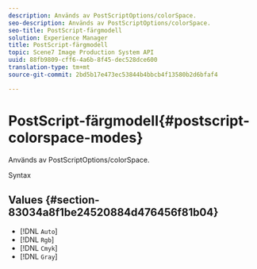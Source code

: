 ```yaml
---
description: Används av PostScriptOptions/colorSpace.
seo-description: Används av PostScriptOptions/colorSpace.
seo-title: PostScript-färgmodell
solution: Experience Manager
title: PostScript-färgmodell
topic: Scene7 Image Production System API
uuid: 88fb9809-cff6-4a6b-8f45-dec528dce600
translation-type: tm+mt
source-git-commit: 2bd5b17e473ec53844b4bbcb4f13580b2d6bfaf4

---
```



# PostScript-färgmodell{#postscript-colorspace-modes}

Används av PostScriptOptions/colorSpace.

Syntax

## Values {#section-83034a8f1be24520884d476456f81b04}

* [!DNL `Auto`]
* [!DNL `Rgb`]
* [!DNL `Cmyk`]
* [!DNL `Gray`]


